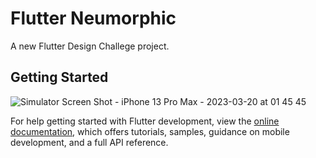 # Flutter Neumorphic

A new Flutter Design Challege project.

## Getting Started
![Simulator Screen Shot - iPhone 13 Pro Max - 2023-03-20 at 01 45 45](https://user-images.githubusercontent.com/48884069/226206116-c9d5924b-c391-464e-b9a5-cf8de1e7bac9.png)


For help getting started with Flutter development, view the
[online documentation](https://docs.flutter.dev/), which offers tutorials,
samples, guidance on mobile development, and a full API reference.
